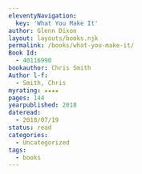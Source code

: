 ```yaml
---
eleventyNavigation:
  key: 'What You Make It'
author: Glenn Dixon
layout: layouts/books.njk
permalink: /books/what-you-make-it/
Book Id:
  - 40116990
bookauthor: Chris Smith
Author l-f:
  - Smith, Chris
myrating: ★★★★
pages: 144
yearpublished: 2018
dateread:
  - 2018/07/19
status: read
categories:
  - Uncategorized
tags:
  - books
---
```

